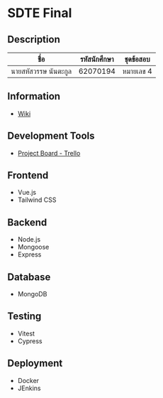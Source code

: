 # SDTE Final 
## Description
| ชื่อ | รหัสนักศึกษา | ชุดข้อสอบ |
|---|---|---|
| นายสหัสวรรษ นันตะกูล | 62070194 | หมายเลข 4|


## Information
- [Wiki](https://github.com/sahatwatz/my-app/wiki)
## Development Tools
- [Project Board - Trello](https://trello.com/b/XTaRohYJ/sdte-final-project-management)

## Frontend
- Vue.js
- Tailwind CSS

## Backend
- Node.js
- Mongoose
- Express

## Database
- MongoDB

## Testing
- Vitest
- Cypress

## Deployment
- Docker
- JEnkins
